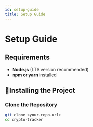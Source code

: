```yaml
---
id: setup-guide
title: Setup Guide
---
```


# Setup Guide

## Requirements

- **Node.js** (LTS version recommended)
- **npm or yarn** installed

## 🔧Installing the Project

### Clone the Repository

```sh
git clone <your-repo-url>
cd crypto-tracker
```
